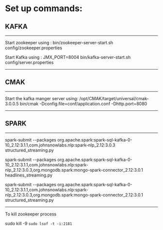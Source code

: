 # Set up commands:

## KAFKA
-------------------------------------------------------------------
Start zookeeper using :
bin/zookeeper-server-start.sh config/zookeeper.properties

Start Kafka using :
JMX_PORT=8004 bin/kafka-server-start.sh config/server.properties

-------------------------------------------------------------------

## CMAK
-------------------------------------------------------------------
Start the kafka manger server using:
/opt/CMAK/target/universal/cmak-3.0.0.5 bin/cmak -Dconfig.file=conf/application.conf -Dhttp.port=8080

-------------------------------------------------------------------

## SPARK
-------------------------------------------------------------------
spark-submit --packages org.apache.spark:spark-sql-kafka-0-10_2.12:3.1.1,com.johnsnowlabs.nlp:spark-nlp_2.12:3.0.3 structured_streaming.py

spark-submit --packages org.apache.spark:spark-sql-kafka-0-10_2.12:3.1.1,com.johnsnowlabs.nlp:spark-nlp_2.12:3.0.3,org.mongodb.spark:mongo-spark-connector_2.12:3.0.1 headlines_streaming.py

spark-submit --packages org.apache.spark:spark-sql-kafka-0-10_2.12:3.1.1,com.johnsnowlabs.nlp:spark-nlp_2.12:3.0.3,org.mongodb.spark:mongo-spark-connector_2.12:3.0.1 structured_streaming.py

-------------------------------------------------------------------
To kill zookeeper process

sudo kill -9 `sudo lsof -t -i:2181`
